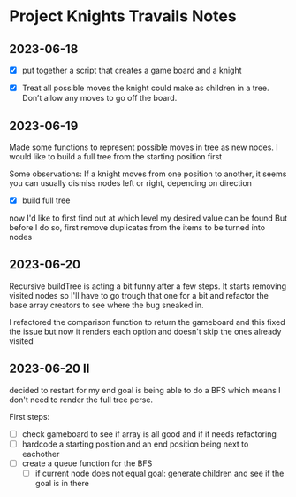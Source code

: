 # Project Knights Travails Notes

## 2023-06-18

- [x] put together a script that creates a game board and a knight

- [x] Treat all possible moves the knight could make as children in a tree. Don’t allow any moves to go off the board.

## 2023-06-19

Made some functions to represent possible moves in tree as new nodes.
I would like to build a full tree from the starting position first

Some observations:
If a knight moves from one position to another, it seems you can usually dismiss nodes left or right, depending on direction

- [x] build full tree

now I'd like to first find out at which level my desired value can be found
But before I do so, first remove duplicates from the items to be turned into nodes

## 2023-06-20

Recursive buildTree is acting a bit funny after a few steps. It starts removing visited nodes so I'll have to go trough that one for a bit and refactor the base array creators to see where the bug sneaked in. 

I refactored the comparison function to return the gameboard and this fixed the issue but now it renders each option and doesn't skip the ones already visited

## 2023-06-20 II

decided to restart for my end goal is being able to do a BFS which means I don't need to render the full tree perse. 

First steps:
- [ ] check gameboard to see if array is all good and if it needs refactoring
- [ ] hardcode a starting position and an end position being next to eachother
- [ ] create a queue function for the BFS
  - [ ] if current node does not equal goal: generate children and see if the goal is in there